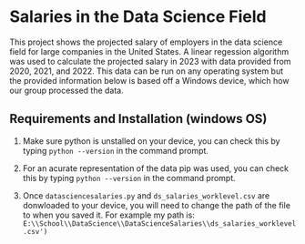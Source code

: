 # Salaries in the Data Science Field

This project shows the projected salary of employers in the data science field for large companies in the United States. A linear regession algorithm was used to calculate the projected salary in 2023 with data provided from 2020, 2021, and 2022. This data can be run on any operating system but the provided information below is based off a Windows device, which how our group processed the data.

## Requirements and Installation (windows OS)
1) Make sure python is unstalled on your device, you can check this by typing `python --version` in the command prompt.

2) For an acurate representation of the data pip was used, you can check this by typing `python --version` in the command prompt.

3) Once `datasciencesalaries.py` and `ds_salaries_worklevel.csv` are donwloaded to your device, you will need to change the path of the file to when you saved it. For example my path is: `E:\\School\\DataScience\\DataScienceSalaries\\ds_salaries_worklevel.csv')`
